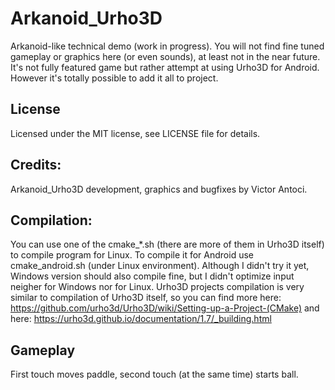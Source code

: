 # Arkanoid_Urho3D
Arkanoid-like technical demo (work in progress). You will not find fine tuned gameplay or graphics here (or even sounds), at least not in the near future. It's not fully featured game but rather attempt at using Urho3D for Android. However it's totally possible to add it all to project.

## License
Licensed under the MIT license, see LICENSE file for details.

## Credits:
Arkanoid_Urho3D development, graphics and bugfixes by Victor Antoci.

## Compilation:
You can use one of the cmake_*.sh (there are more of them in Urho3D itself) to compile program for Linux. To compile it for Android use cmake_android.sh (under Linux environment). Although I didn't try it yet, Windows version should also compile fine, but I didn't optimize input neigher for Windows nor for Linux. Urho3D projects compilation is very similar to compilation of Urho3D itself, so you can find more here: https://github.com/urho3d/Urho3D/wiki/Setting-up-a-Project-(CMake) and here: https://urho3d.github.io/documentation/1.7/_building.html

## Gameplay
First touch moves paddle, second touch (at the same time) starts ball.
